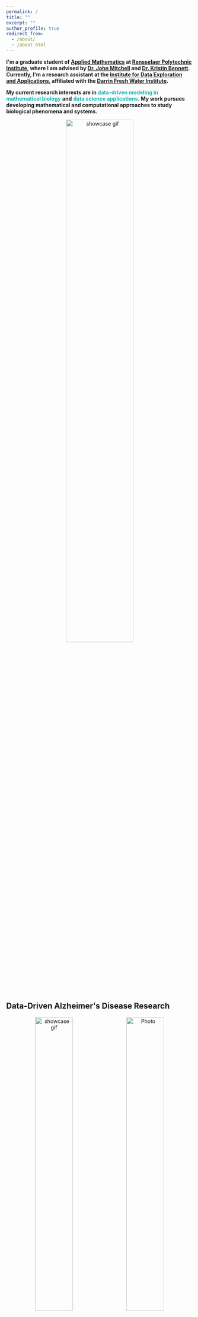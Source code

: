 ```yaml
---
permalink: /
title: ""
excerpt: ""
author_profile: true
redirect_from: 
  - /about/
  - /about.html
---
```



<b>I'm a graduate student of [Applied Mathematics](https://science.rpi.edu/mathematical-sciences) at [Rensselaer Polytechnic Institute](https://www.rpi.edu), where I am advised by [Dr. John Mitchell](https://science.rpi.edu/mathematical-sciences/faculty/john-e-mitchell) and [Dr. Kristin Bennett](https://science.rpi.edu/mathematical-sciences/faculty/kristin-bennett). Currently, I'm a research assistant at the [Institute for Data Exploration and Applications](https://idea.rpi.edu), affiliated with the [Darrin Fresh Water Institute](https://dfwi.rpi.edu).</b> 

<b>My current research interests are in </b><b><font color='#16B1B5'>data-driven modeling in mathematical biology</font></b> <b>and</b> <b><font color='#16B1B5'>data science applications</font></b>. <b>My work pursues developing mathematical and computational approaches to study biological phenomena and systems.</b> 

<p align="center">
  <img src="https://haowen-he.github.io/images/final.gif" alt="showcase gif" width="60%">
</p>

<h2>Data-Driven Alzheimer's Disease Research</h2>

<p align="center">
  <img src="https://haowen-he.github.io/images/twom.png" alt="showcase gif" width="45%"> 
  &nbsp; &nbsp; 
  <img src="https://haowen-he.github.io/images/fourm.png" alt="Photo" width="45%"> 
</p>
<p><img src="https://haowen-he.github.io/images/genedist.png" alt="" width="32%" align="left" /> CyanoHABs are common photosynthetic bacteria that live in surface waters. While we know of many factors that may contribute to CyanoHABs, how these factors come together to create a bloom of algae is not well understood. <br> <br> I'm interested in modeling factors that contribute to CyanoHABs using statistics & machine learning techniques.</p><br>

<b> Supervised by [Dr. Jeremy Farrell](https://science.rpi.edu/biology/faculty/jeremy-farrell), [Dr. Sasha Wagner](https://science.rpi.edu/earth/faculty/sasha-wagner).</b>
<br>
<br>


<h2>Watershed Forest Studies: Tree Crown Segmentation from Airborne LiDAR Point Clouds</h2>

<img src="https://haowen-he.github.io/images/4th.gif" width="36%" align="right" /> The correct segmentation of individual trees in the forest is necessary for extracting additional information about trees, such as the type of tree and other tree parameters. This project will support tree species identification in the Lake George watershed as part of an ongoing project to locate and study the impact of Hemlock Woolley Adelgid, an invasive species, on trees around the lake. 

<img src="https://haowen-he.github.io/images/Screen Shot 2022-04-25 at 4.20.15 AM.png" width="36%" align="right" /> My work in this realm has been adapting machine learning tools to improve the performance of tree top detection and crown outlining algorithms in challenging forest conditions: mixedwood stands with vertically complex crown structures.<br>

<br>
<b> Supervised by [Dr. Thomas Morgan](https://idea.rpi.edu/people/staff/tom-morgan).</b>
<br>
<br>
<h2>Modeling and Forecasting Cyanobacterial Harmful Algal Blooms (CyanoHABs) in a changing climate</h2>

<p align="center">
  <img src="https://haowen-he.github.io/images/Rplot 4.06.27 PM.png?raw=true" alt="showcase gif" width="30%"> 
  &nbsp; &nbsp; 
  <img src="https://haowen-he.github.io/images/Screen Shot 2022-04-26 at 5.53.03 AM.png" alt="Photo" width="30%"> 
  &nbsp; &nbsp; 
  <img src="https://haowen-he.github.io/images/Screen Shot 2022-04-26 at 5.53.33 AM.png" alt="showcase gif" width="30%">
</p>
<p><img src="https://haowen-he.github.io/images/filenamehere.gif?raw=true" alt="" width="32%" align="left" /> CyanoHABs are common photosynthetic bacteria that live in surface waters. While we know of many factors that may contribute to CyanoHABs, how these factors come together to create a bloom of algae is not well understood. <br> <br> I'm interested in modeling factors that contribute to CyanoHABs using statistics & machine learning techniques.</p><br>

<b> Supervised by [Dr. Jeremy Farrell](https://science.rpi.edu/biology/faculty/jeremy-farrell), [Dr. Sasha Wagner](https://science.rpi.edu/earth/faculty/sasha-wagner).</b>
<br>
<br>
<h2>Health INCITE: COVID-19 Contact Tracing and Campus Network Mapping</h2>

<img src="https://haowen-he.github.io/images/Screen Shot 2021-07-14 at 3.39.21 AM.png?raw=true" width="36%" align="right" /> RPI [StudySafe](https://inciteprojects.idea.rpi.edu/studysafe/app/studysafe) is designed to present WAP data to on-campus users so they can make informed decisions on where to go for extended periods of time on campus. The data can be interacted with in several ways, including selecting certain dates, times, locations, as well as through interactive geographical maps.<br>

<b> Supervised by [Dr. Kristin Bennett](https://science.rpi.edu/mathematical-sciences/faculty/kristin-bennett), [Dr. John Erickson](https://idea.rpi.edu/people/staff/john-s-erickson).</b>
<br>
<br>
<h2>Player Tracking and Identification in Ice Hockey</h2>

<img src="https://haowen-he.github.io/images/ezgif-2-ae39a85f44.gif" width="36%" align="right" /> Video frames from on-ice action are analyzed in a time sequential manner to track the motion of players during a short to medium duration of action. Individual player silhouettes are identified and isolated for further analysis. Multi-player combined silhouettes are decomposed to isolate individual players in the group and thus track players into and out of close contact situations. Ensemble of player tracks will be formed into a multi-channel time series for further exploration.<br>

<b> Supervised by [Dr. Thomas Morgan](https://idea.rpi.edu/people/staff/tom-morgan).</b>
<br>
<br>
<h2>Teaching</h2>

<b>In Fall 2022, I'm a teaching assistant for MATH 1010 Calculus I</b><br>
<br>
<b>[Fall 2021 MATH 1010](http://haowen-math.com/teaching/2015-spring-teaching-1)</b> Calculus I<br>
<b>[Spring 2021 MATH 1010](https://lms.rpi.edu)</b> Calculus I<br>
<b>[Fall 2020 MATH 1010](https://lms.rpi.edu)</b> Calculus I<br>
<b>[Fall 2019 MATH 1010](https://lms.rpi.edu)</b> Calculus I<br>
<br>
<br>
<h2>Miscellany</h2>

<img src="https://haowen-he.github.io/images/Screen Shot 2022-05-25 at 1.32.46 PM.png" width="36%" align="right" /> In past years, I was an undergraduate writing tutor at [Comm+D](https://info.rpi.edu/comm-d) and participated in the Language and Culture Support program for non-native English-speaking students. More recently, I was also a member of [I-PERSIST](https://success.studentlife.rpi.edu/first-year-experience/leadership-opportunities/i-persist-mentoring-chemistry-calculus-and-physics) advocate at RPI.<br>
  
